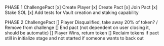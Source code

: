 PHASE 1 ChallengePact
[x] Create Player
[x] Create Pact
[x] Join Pact
[x] Stake SOL
[x] Add tests for Vault creation and staking capability

PHASE 2 ChallengePact
[] Player Disqualified, take away 20% of token? / Remove from challenge
[] End pact (not dependent on user closing it, should be automatic)
[] Player Wins, return token
[] Reclaim tokens if pact still in initialize stage and not started if someone wants to back out
